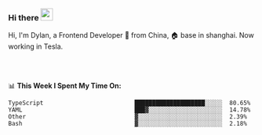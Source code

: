### Hi there <img src="https://media.giphy.com/media/hvRJCLFzcasrR4ia7z/giphy.gif" width="25px">

<!-- ![visitors](https://visitor-badge.glitch.me/badge?page_id=dislfyer.dislfyer) -->

Hi, I'm Dylan, a Frontend Developer 🚀 from China, 🏠 base in shanghai. Now working in Tesla.

<br/>
<br/>

📊 **This Week I Spent My Time On:**


<!--START_SECTION:waka-->

```text
TypeScript                          ████████████████████░░░░░  80.65%
YAML                                ███▓░░░░░░░░░░░░░░░░░░░░░  14.78%
Other                               ▓░░░░░░░░░░░░░░░░░░░░░░░░  2.39%
Bash                                ▓░░░░░░░░░░░░░░░░░░░░░░░░  2.18%
```

<!--END_SECTION:waka-->

<!--
**About Me:**
 -->
